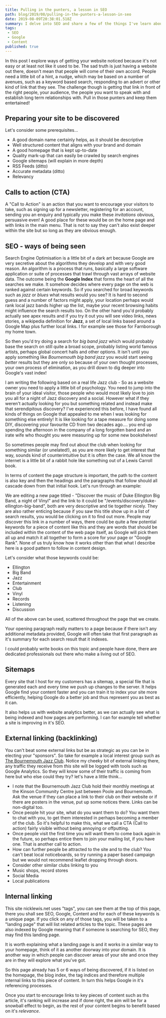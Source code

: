 ```yaml
---
title: Pulling in the punters, a lesson in SEO
path: blog/2019/08/pulling-in-the-punters-a-lesson-in-seo
date: 2019-08-09T20:38:01.518Z
summary: I delve into SEO and share a few of the things I've learn about it over time and how I do my best to boost my traffic
tags: 
 - SEO
 - Google
 - Content
published: true
---
```

In this post I explore ways of getting your website noticed because it's not easy or at least not like it used to be. The sad truth is just having a website out there, doesn't mean that people will come of their own accord. People need a little bit of a hint, a nudge, which may be based on a number of avenues, such as a keyword based search, responding to an advert or other kind of link that they see. The challenge though is getting that link in front of the right people, your audience, the people you want to speak with and establish long term relationships with. Pull in those punters and keep them entertained!

## Preparing your site to be discovered

Let's consider some prerequisites...

* A good domain name certainly helps, as it should be descriptive
* Well structured content that aligns with your brand and domain
* A good homepage that is kept up-to-date
* Quality mark-up that can easily be crawled by search engines
* Google sitemaps (will explain in more depth)
* RSS Feeds (ditto)
* Accurate metadata (ditto)
* Relevancy

## Calls to action (CTA)

A "Call to Action" is an action that you want to encourage your visitors to take, such as signing up for a newsletter, registering for an account, sending you an enquiry and typically you make these _invitations_ obvious, persuasive even! A good place for these would be on the home page and with links in the main menu. That is not to say they can't also exist deeper within the site but so long as they are obvious enough.

## SEO - ways of being seen

Search Engine Optimisation is a little bit of a dark art because Google are very secretive about the algorithms they develop and with very good reason. An algorithm is a process that runs, basically a large software application or suite of processes that trawl through vast arrays of website data. The outcome being the __Google Index__ that forms the heart of all the searches we make. It somehow decides where every page on the web is ranked against certain keywords. So if you searched for broad keywords such as _jazz_ or _blues_ what results would you see? It is hard to second guess and a number of factors might apply, your location perhaps would rank local jazz bands higher up the list, maybe your recent browsing habits might influence the search results too. On the other hand you'd probably actually see apex results and if you try it out you will see video links, news stories, a wikipedia definition for __Jazz__, a set of local links based around a Google Map plus further local links. I for example see those for Farnborough my home town.

So then you'd try doing a search for _big band jazz_ which would probably base the search on still quite a broad scope, probably listing world famous artists, perhaps global concert halls and other options. It isn't until you apply something like _Bournemouth big band jazz_ you would start seeing _better_ results but they are only so because of your own thought processes, your own process of elimination, as you drill down to dig deeper into Google's vast index!

I am writing the following based on a real life Jazz club - So as a website owner you need to apply a little bit of psychology. You need to jump into the brain of your ideal visitor, those people who would most likely love to join you all for a night of Jazz discovery and a social. However what if they weren't actually looking for you but something related and instead make that serendipitous discovery? I've experienced this before, I have found all kinds of things on Google that appealed to me when I was looking for something else entirely! It is like looking for a tape measure for doing some DIY, discovering your favourite CD from two decades ago.... you end up spending the afternoon in the company of a long forgotten band and an irate wife who thought you were measuring up for some new bookshelves!

So sometimes people may find out about the club when looking for something similar (or unelated!), as you are more likely to get interest that way, sounds kind of counterintuitive but it is often the case. We all know the internet is a little bit of a rabbit hole like something out of a Lewis Carroll book. 

In terms of content the page structure is important, the path to the content is also key and then the headings and the paragraphs that follow should all cascade down from that initial hook. Let's run through an example:

We are editing a new page titled - "Discover the music of Duke Ellington Big Band, a night of Vinyl" and the link to it could be "/events/discovery/duke-ellington-big-band", both are very descriptive and tie together nicely. They are also rather enticing because if you saw this title show up in a list of search results, you would be clicking on it to find out more. People may discover this link in a number of ways, there could be quite a few potential keywords for a piece of content like this and they are words that should be included within the content of the web page itself, as Google will pick them all up and match it all together to form a score for your page or "Google Rank". None of us truly know how it works other than that what I describe here is a good pattern to follow in content design.

Let's consider what those keywords could be:

* Ellington
* Big Band
* Jazz
* Entertainment
* Club
* Vinyl
* Records
* Listening
* Discussion

All of the above can be used, scattered throughout the page that we create.

Your opening paragraph really matters to a page because if there isn't any additional metadata provided, Google will often take that first paragraph as it's summary for each search result that it indexes.

I could probably write books on this topic and people have done, there are dedicated professionals out there who make a living out of SEO.

## Sitemaps

Every site that I host for my customers has a sitemap, a special file that is generated each and every time we push up changes to the server. It helps Google find your content faster and you can train it to index your site more efficiently, helping Google do a better job and thus represent you as best as it can. 

It also helps us with website analytics better, as we can actually see what is being indexed and how pages are performing. I can for example tell whether a site is improving in it's SEO.

## External linking (backlinking)

You can't beat some external links but be as strategic as you can be in electing your "sponsors". So take for example a local interest group such as [The Bournemouth Jazz Club](https://bournemouthjazzclub.org). Notice my cheeky bit of external linking there, any traffic they receive from _this_ site will be logged with tools such as Google Analytics. So they will know some of their traffic is coming from here but who else could they try? let's have a little think...

* I note that the Bournemouth Jazz Club hold their monthly meetings at the Kinson Community Centre just between Poole and Bournemouth. Ask the venue if they can place a link to their club on their website or if there are posters in the venue, put up some notices there. Links can be non-digital too.
* Once people hit your site, what do you want them to do? You want them to chat with you, to get them interested in perhaps becoming a member of the club. So it's helpful to make this, what we call a CTA (Call to action) fairly visible without being annoying or offputting.
* Once people visit the first time you will want them to come back again in the future, so perhaps entice them to join your mailing list, if you have one. That is another call to action.
* How can further people be attracted to the site and to the club? You can't beat local noticeboards, so try running a paper based campaign but we would not recommend leaflet dropping through doors.
* Consider other similar clubs linking to you
* Music shops, record stores
* Social Media
* Local publications
  
## Internal linking

This site nicklewis.net uses "tags", you can see them at the top of this page, there you shall see SEO, Google, Content and for each of these keywords is a unique page. If you click on any of those tags, you will be taken to a "landing page" that will list related articles to the topic. These pages are also indexed by Google meaning that if someone is searching for SEO, they may find this landing page.

It is worth explaining what a landing page is and it works in a similar way to your homepage, think of it as another doorway into your domain. It is another way in which people can discover areas of your site and once they are in they will explore what you've got.

So this page already has 5 or 6 ways of being discovered, if it is listed on the homepage, the blog index, the tag indices and therefore multiple internal links to this piece of content. In turn this helps Google in it's referencing processes.

Once you start to encourage links to key pieces of content such as ths article, it's ranking will increase and if done right, the aim will be for a snowball effect to begin, as the rest of your content begins to benefit based on it's _relevance_.

